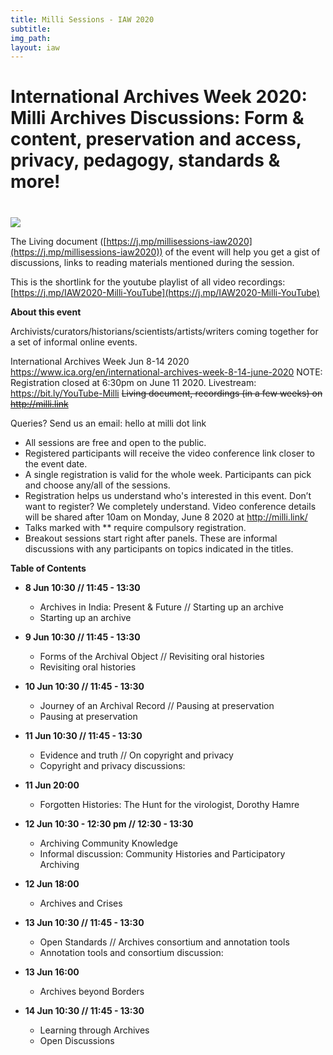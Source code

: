 ```yaml
---
title: Milli Sessions - IAW 2020
subtitle: 
img_path: 
layout: iaw
---
```


# International Archives Week 2020: Milli Archives Discussions: Form & content, preservation and access, privacy, pedagogy, standards & more!
# 
![](https://i.imgur.com/gA86Ovt.jpg)


The Living document ([https://j.mp/millisessions-iaw2020](https://j.mp/millisessions-iaw2020)) of the event will help you get a gist of discussions, links to reading materials mentioned during the session.

This is the shortlink for the youtube playlist of all video recordings: [https://j.mp/IAW2020-Milli-YouTube](https://j.mp/IAW2020-Milli-YouTube)

**About this event**

Archivists/curators/historians/scientists/artists/writers coming together for a set of informal online events.

International Archives Week Jun 8-14 2020 https://www.ica.org/en/international-archives-week-8-14-june-2020
NOTE: Registration closed at 6:30pm on June 11 2020.
Livestream: https://bit.ly/YouTube-Milli
~~Living document, recordings (in a few weeks) on http://milli.link~~

Queries? Send us an email: hello at milli dot link

* All sessions are free and open to the public.
* Registered participants will receive the video conference link closer to the event date.
* A single registration is valid for the whole week. Participants can pick and choose any/all of the sessions.
* Registration helps us understand who's interested in this event. Don’t want to register? We completely understand. Video conference details will be shared after 10am on Monday, June 8 2020 at http://milli.link/
* Talks marked with ** require compulsory registration.
* Breakout sessions start right after panels. These are informal discussions with any participants on topics indicated in the titles.

**Table of Contents**

* **8 Jun 10:30 // 11:45 - 13:30**
  * Archives in India: Present & Future // Starting up an archive
  * Starting up an archive


* **9 Jun 10:30 // 11:45 - 13:30**
  * Forms of the Archival Object // Revisiting oral histories
  * Revisiting oral histories


* **10 Jun 10:30 // 11:45 - 13:30**
  * Journey of an Archival Record // Pausing at preservation
  * Pausing at preservation


* **11 Jun 10:30 // 11:45 - 13:30**
  * Evidence and truth // On copyright and privacy
  * Copyright and privacy discussions:

* **11 Jun 20:00**
  * Forgotten Histories: The Hunt for the virologist, Dorothy Hamre


* **12 Jun 10:30 - 12:30 pm // 12:30 - 13:30**
  * Archiving Community Knowledge
  * Informal discussion: Community Histories and Participatory Archiving

* **12 Jun 18:00**
  * Archives and Crises

* **13 Jun 10:30 // 11:45 - 13:30**
  * Open Standards // Archives consortium and annotation tools
  * Annotation tools and consortium discussion:

* **13 Jun 16:00**
  * Archives beyond Borders

* **14 Jun 10:30 // 11:45 - 13:30**
  * Learning through Archives
  * Open Discussions


